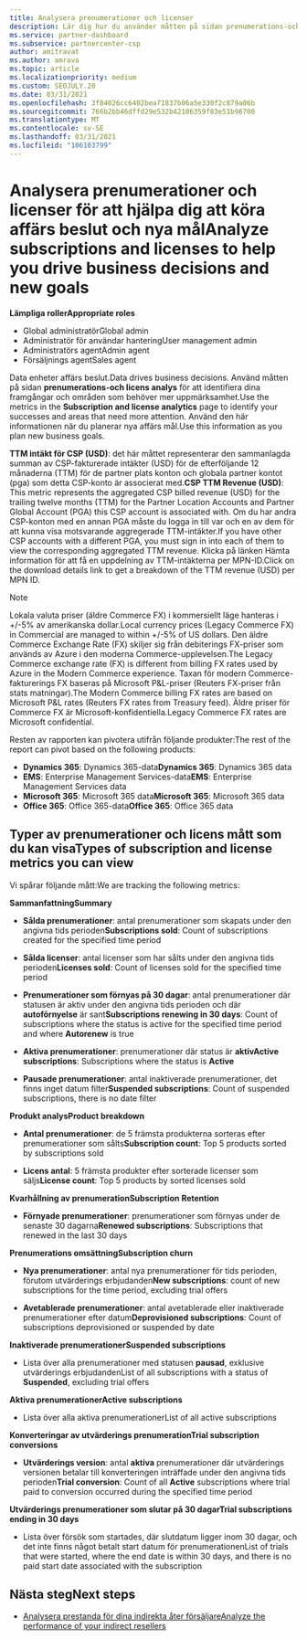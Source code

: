 ```yaml
---
title: Analysera prenumerationer och licenser
description: Lär dig hur du använder måtten på sidan prenumerations-och licens analys för att identifiera dina framgångar och områden som behöver mer uppmärksamhet.
ms.service: partner-dashboard
ms.subservice: partnercenter-csp
author: amitravat
ms.author: amrava
ms.topic: article
ms.localizationpriority: medium
ms.custom: SEOJULY.20
ms.date: 03/31/2021
ms.openlocfilehash: 3f84026cc6402bea71837b06a5e330f2c879a06b
ms.sourcegitcommit: 766b2bb46dffd29e532b42106359f83e51b96700
ms.translationtype: MT
ms.contentlocale: sv-SE
ms.lasthandoff: 03/31/2021
ms.locfileid: "106103799"
---
```

# <a name="analyze-subscriptions-and-licenses-to-help-you-drive-business-decisions-and-new-goals"></a><span data-ttu-id="2d33d-103">Analysera prenumerationer och licenser för att hjälpa dig att köra affärs beslut och nya mål</span><span class="sxs-lookup"><span data-stu-id="2d33d-103">Analyze subscriptions and licenses to help you drive business decisions and new goals</span></span>

<span data-ttu-id="2d33d-104">**Lämpliga roller**</span><span class="sxs-lookup"><span data-stu-id="2d33d-104">**Appropriate roles**</span></span>

- <span data-ttu-id="2d33d-105">Global administratör</span><span class="sxs-lookup"><span data-stu-id="2d33d-105">Global admin</span></span>
- <span data-ttu-id="2d33d-106">Administratör för användar hantering</span><span class="sxs-lookup"><span data-stu-id="2d33d-106">User management admin</span></span>
- <span data-ttu-id="2d33d-107">Administratörs agent</span><span class="sxs-lookup"><span data-stu-id="2d33d-107">Admin agent</span></span>
- <span data-ttu-id="2d33d-108">Försäljnings agent</span><span class="sxs-lookup"><span data-stu-id="2d33d-108">Sales agent</span></span>

<span data-ttu-id="2d33d-109">Data enheter affärs beslut.</span><span class="sxs-lookup"><span data-stu-id="2d33d-109">Data drives business decisions.</span></span> <span data-ttu-id="2d33d-110">Använd måtten på sidan **prenumerations-och licens analys** för att identifiera dina framgångar och områden som behöver mer uppmärksamhet.</span><span class="sxs-lookup"><span data-stu-id="2d33d-110">Use the metrics in the **Subscription and license analytics** page to identify your successes and areas that need more attention.</span></span> <span data-ttu-id="2d33d-111">Använd den här informationen när du planerar nya affärs mål.</span><span class="sxs-lookup"><span data-stu-id="2d33d-111">Use this information as you plan new business goals.</span></span>

<span data-ttu-id="2d33d-112">**TTM intäkt för CSP (USD)**: det här måttet representerar den sammanlagda summan av CSP-fakturerade intäkter (USD) för de efterföljande 12 månaderna (TTM) för de partner plats konton och globala partner kontot (pga) som detta CSP-konto är associerat med.</span><span class="sxs-lookup"><span data-stu-id="2d33d-112">**CSP TTM Revenue (USD)**: This metric represents the aggregated CSP billed revenue (USD) for the trailing twelve months (TTM) for the Partner Location Accounts and Partner Global Account (PGA) this CSP account is associated with.</span></span> <span data-ttu-id="2d33d-113">Om du har andra CSP-konton med en annan PGA måste du logga in till var och en av dem för att kunna visa motsvarande aggregerade TTM-intäkter.</span><span class="sxs-lookup"><span data-stu-id="2d33d-113">If you have other CSP accounts with a different PGA, you must sign in into each of them to view the corresponding aggregated TTM revenue.</span></span>  <span data-ttu-id="2d33d-114">Klicka på länken Hämta information för att få en uppdelning av TTM-intäkterna per MPN-ID.</span><span class="sxs-lookup"><span data-stu-id="2d33d-114">Click on the download details link to get a breakdown of the TTM revenue (USD) per MPN ID.</span></span>

>[!NOTE]
><span data-ttu-id="2d33d-115">Lokala valuta priser (äldre Commerce FX) i kommersiellt läge hanteras i +/-5% av amerikanska dollar.</span><span class="sxs-lookup"><span data-stu-id="2d33d-115">Local currency prices (Legacy Commerce FX) in Commercial are managed to within +/-5% of US dollars.</span></span> <span data-ttu-id="2d33d-116">Den äldre Commerce Exchange Rate (FX) skiljer sig från debiterings FX-priser som används av Azure i den moderna Commerce-upplevelsen.</span><span class="sxs-lookup"><span data-stu-id="2d33d-116">The Legacy Commerce exchange rate (FX) is different from billing FX rates used by Azure in the Modern Commerce experience.</span></span> <span data-ttu-id="2d33d-117">Taxan för modern Commerce-fakturerings FX baseras på Microsoft P&L-priser (Reuters FX-priser från stats matningar).</span><span class="sxs-lookup"><span data-stu-id="2d33d-117">The Modern Commerce billing FX rates are based on Microsoft P&L rates (Reuters FX rates from Treasury feed).</span></span> <span data-ttu-id="2d33d-118">Äldre priser för Commerce FX är Microsoft-konfidentiella.</span><span class="sxs-lookup"><span data-stu-id="2d33d-118">Legacy Commerce FX rates are Microsoft confidential.</span></span>


<span data-ttu-id="2d33d-119">Resten av rapporten kan pivotera utifrån följande produkter:</span><span class="sxs-lookup"><span data-stu-id="2d33d-119">The rest of the report can pivot based on the following products:</span></span>

 - <span data-ttu-id="2d33d-120">**Dynamics 365**: Dynamics 365-data</span><span class="sxs-lookup"><span data-stu-id="2d33d-120">**Dynamics 365**: Dynamics 365 data</span></span>  
 - <span data-ttu-id="2d33d-121">**EMS**: Enterprise Management Services-data</span><span class="sxs-lookup"><span data-stu-id="2d33d-121">**EMS**: Enterprise Management Services data</span></span>  
 - <span data-ttu-id="2d33d-122">**Microsoft 365**: Microsoft 365 data</span><span class="sxs-lookup"><span data-stu-id="2d33d-122">**Microsoft 365**: Microsoft 365 data</span></span>  
 - <span data-ttu-id="2d33d-123">**Office 365**: Office 365-data</span><span class="sxs-lookup"><span data-stu-id="2d33d-123">**Office 365**: Office 365 data</span></span>  


## <a name="types-of-subscription-and-license-metrics-you-can-view"></a><span data-ttu-id="2d33d-124">Typer av prenumerationer och licens mått som du kan visa</span><span class="sxs-lookup"><span data-stu-id="2d33d-124">Types of subscription and license metrics you can view</span></span>

<span data-ttu-id="2d33d-125">Vi spårar följande mått:</span><span class="sxs-lookup"><span data-stu-id="2d33d-125">We are tracking the following metrics:</span></span>

<span data-ttu-id="2d33d-126">**Sammanfattning**</span><span class="sxs-lookup"><span data-stu-id="2d33d-126">**Summary**</span></span>  
 - <span data-ttu-id="2d33d-127">**Sålda prenumerationer**: antal prenumerationer som skapats under den angivna tids perioden</span><span class="sxs-lookup"><span data-stu-id="2d33d-127">**Subscriptions sold**: Count of subscriptions created for the specified time period</span></span>  
  
 - <span data-ttu-id="2d33d-128">**Sålda licenser**: antal licenser som har sålts under den angivna tids perioden</span><span class="sxs-lookup"><span data-stu-id="2d33d-128">**Licenses sold**: Count of licenses sold for the specified time period</span></span>  
  
 - <span data-ttu-id="2d33d-129">**Prenumerationer som förnyas på 30 dagar**: antal prenumerationer där statusen är aktiv under den angivna tids perioden och där **autoförnyelse** är sant</span><span class="sxs-lookup"><span data-stu-id="2d33d-129">**Subscriptions renewing in 30 days**: Count of subscriptions where the status is active for the specified time period and where **Autorenew** is true</span></span>
 
 - <span data-ttu-id="2d33d-130">**Aktiva prenumerationer**: prenumerationer där status är **aktiv**</span><span class="sxs-lookup"><span data-stu-id="2d33d-130">**Active subscriptions**: Subscriptions where the status is **Active**</span></span>  
 
 - <span data-ttu-id="2d33d-131">**Pausade prenumerationer**: antal inaktiverade prenumerationer, det finns inget datum filter</span><span class="sxs-lookup"><span data-stu-id="2d33d-131">**Suspended subscriptions**: Count of suspended subscriptions, there is no date filter</span></span>  

<span data-ttu-id="2d33d-132">**Produkt analys**</span><span class="sxs-lookup"><span data-stu-id="2d33d-132">**Product breakdown**</span></span>
  
 - <span data-ttu-id="2d33d-133">**Antal prenumerationer**: de 5 främsta produkterna sorteras efter prenumerationer som sålts</span><span class="sxs-lookup"><span data-stu-id="2d33d-133">**Subscription count**: Top 5 products sorted by subscriptions sold</span></span>  
 
 - <span data-ttu-id="2d33d-134">**Licens antal**: 5 främsta produkter efter sorterade licenser som säljs</span><span class="sxs-lookup"><span data-stu-id="2d33d-134">**License count**: Top 5 products by sorted licenses sold</span></span>

<span data-ttu-id="2d33d-135">**Kvarhållning av prenumeration**</span><span class="sxs-lookup"><span data-stu-id="2d33d-135">**Subscription Retention**</span></span>

 - <span data-ttu-id="2d33d-136">**Förnyade prenumerationer**: prenumerationer som förnyas under de senaste 30 dagarna</span><span class="sxs-lookup"><span data-stu-id="2d33d-136">**Renewed subscriptions**: Subscriptions that renewed in the last 30 days</span></span>  

<span data-ttu-id="2d33d-137">**Prenumerations omsättning**</span><span class="sxs-lookup"><span data-stu-id="2d33d-137">**Subscription churn**</span></span>  
 - <span data-ttu-id="2d33d-138">**Nya prenumerationer**: antal nya prenumerationer för tids perioden, förutom utvärderings erbjudanden</span><span class="sxs-lookup"><span data-stu-id="2d33d-138">**New subscriptions**: count of new subscriptions for the time period, excluding trial offers</span></span>  
 
 - <span data-ttu-id="2d33d-139">**Avetablerade prenumerationer**: antal avetablerade eller inaktiverade prenumerationer efter datum</span><span class="sxs-lookup"><span data-stu-id="2d33d-139">**Deprovisioned subscriptions**: Count of subscriptions deprovisioned or suspended by date</span></span>  

<span data-ttu-id="2d33d-140">**Inaktiverade prenumerationer**</span><span class="sxs-lookup"><span data-stu-id="2d33d-140">**Suspended subscriptions**</span></span> 
 
 - <span data-ttu-id="2d33d-141">Lista över alla prenumerationer med statusen **pausad**, exklusive utvärderings erbjudanden</span><span class="sxs-lookup"><span data-stu-id="2d33d-141">List of all subscriptions with a status of **Suspended**, excluding trial offers</span></span>  
  
<span data-ttu-id="2d33d-142">**Aktiva prenumerationer**</span><span class="sxs-lookup"><span data-stu-id="2d33d-142">**Active subscriptions**</span></span>

 - <span data-ttu-id="2d33d-143">Lista över alla aktiva prenumerationer</span><span class="sxs-lookup"><span data-stu-id="2d33d-143">List of all active subscriptions</span></span>  

<span data-ttu-id="2d33d-144">**Konverteringar av utvärderings prenumeration**</span><span class="sxs-lookup"><span data-stu-id="2d33d-144">**Trial subscription conversions**</span></span>  

 - <span data-ttu-id="2d33d-145">**Utvärderings version**: antal **aktiva** prenumerationer där utvärderings versionen betalar till konverteringen inträffade under den angivna tids perioden</span><span class="sxs-lookup"><span data-stu-id="2d33d-145">**Trial conversion**: Count of all **Active** subscriptions where trial paid to conversion occurred during the specified time period</span></span>  

<span data-ttu-id="2d33d-146">**Utvärderings prenumerationer som slutar på 30 dagar**</span><span class="sxs-lookup"><span data-stu-id="2d33d-146">**Trial subscriptions ending in 30 days**</span></span>  

 - <span data-ttu-id="2d33d-147">Lista över försök som startades, där slutdatum ligger inom 30 dagar, och det inte finns något betalt start datum för prenumerationen</span><span class="sxs-lookup"><span data-stu-id="2d33d-147">List of trials that were started, where the end date is within 30 days, and there is no paid start date associated with the subscription</span></span>  



## <a name="next-steps"></a><span data-ttu-id="2d33d-148">Nästa steg</span><span class="sxs-lookup"><span data-stu-id="2d33d-148">Next steps</span></span>

- [<span data-ttu-id="2d33d-149">Analysera prestanda för dina indirekta åter försäljare</span><span class="sxs-lookup"><span data-stu-id="2d33d-149">Analyze the performance of your indirect resellers</span></span>](analyze-indirect-resellers.md)